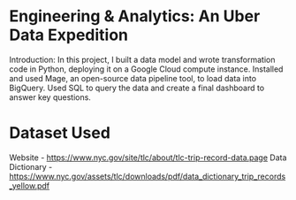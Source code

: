 # Engineering & Analytics: An Uber Data Expedition

Introduction:
In this project, I built a data model and wrote transformation code in Python, deploying it on a Google Cloud compute instance. Installed and used Mage, an open-source data pipeline tool, to load data into BigQuery. Used SQL to query the data and create a final dashboard to answer key questions.


# Dataset Used

Website - https://www.nyc.gov/site/tlc/about/tlc-trip-record-data.page
Data Dictionary - https://www.nyc.gov/assets/tlc/downloads/pdf/data_dictionary_trip_records_yellow.pdf
